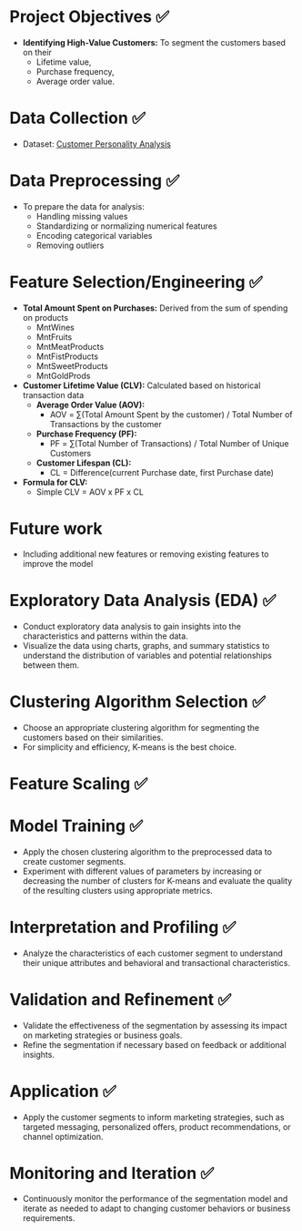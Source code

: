 # Project Objectives ✅
- **Identifying High-Value Customers:** To segment the customers based on their
  - Lifetime value,
  - Purchase frequency,
  - Average order value.

# Data Collection ✅
- Dataset: [Customer Personality Analysis](https://www.kaggle.com/datasets/imakash3011/customer-personality-analysis?select=marketing_campaign.csv)

# Data Preprocessing ✅
- To prepare the data for analysis:
  - Handling missing values
  - Standardizing or normalizing numerical features
  - Encoding categorical variables
  - Removing outliers

# Feature Selection/Engineering ✅
- **Total Amount Spent on Purchases:** Derived from the sum of spending on products
  - MntWines
  - MntFruits
  - MntMeatProducts
  - MntFistProducts
  - MntSweetProducts
  - MntGoldProds
- **Customer Lifetime Value (CLV):** Calculated based on historical transaction data
  - **Average Order Value (AOV):**
    - AOV = ∑(Total Amount Spent by the customer) / Total Number of Transactions by the customer
  - **Purchase Frequency (PF):**
    - PF = ∑(Total Number of Transactions) / Total Number of Unique Customers
  - **Customer Lifespan (CL):**
    - CL = Difference(current Purchase date, first Purchase date)
- **Formula for CLV:**
  - Simple CLV = AOV x PF x CL

# Future work
- Including additional new features or removing existing features to improve the model

# Exploratory Data Analysis (EDA) ✅
- Conduct exploratory data analysis to gain insights into the characteristics and patterns within the data.
- Visualize the data using charts, graphs, and summary statistics to understand the distribution of variables and potential relationships between them.

# Clustering Algorithm Selection ✅
- Choose an appropriate clustering algorithm for segmenting the customers based on their similarities.
- For simplicity and efficiency, K-means is the best choice.

# Feature Scaling ✅

# Model Training ✅
- Apply the chosen clustering algorithm to the preprocessed data to create customer segments.
- Experiment with different values of parameters by increasing or decreasing the number of clusters for K-means and evaluate the quality of the resulting clusters using appropriate metrics.

# Interpretation and Profiling ✅
- Analyze the characteristics of each customer segment to understand their unique attributes and behavioral and transactional characteristics.

# Validation and Refinement ✅
- Validate the effectiveness of the segmentation by assessing its impact on marketing strategies or business goals.
- Refine the segmentation if necessary based on feedback or additional insights.

# Application ✅
- Apply the customer segments to inform marketing strategies, such as targeted messaging, personalized offers, product recommendations, or channel optimization.

# Monitoring and Iteration ✅
- Continuously monitor the performance of the segmentation model and iterate as needed to adapt to changing customer behaviors or business requirements.
